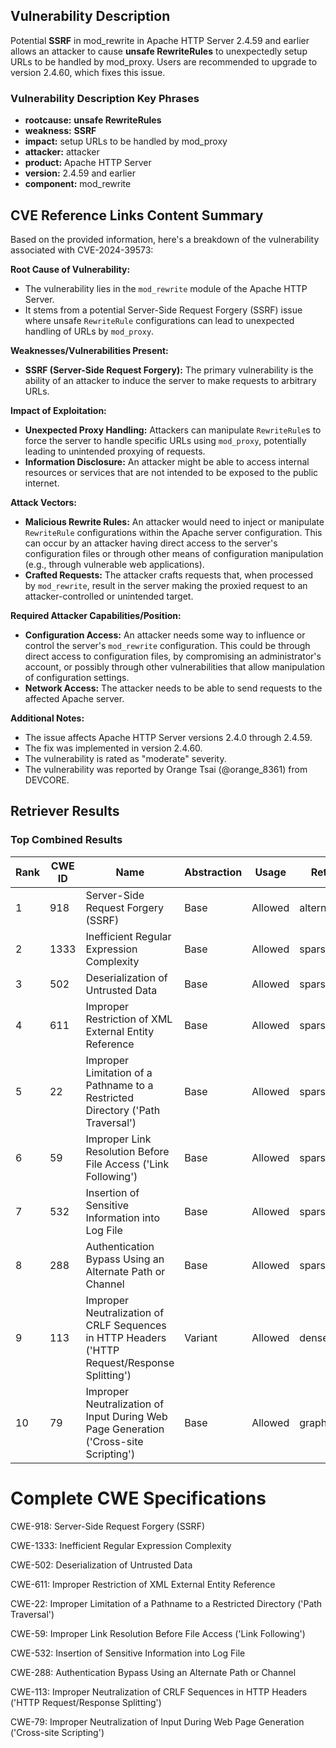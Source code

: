 ## Vulnerability Description
Potential **SSRF** in mod_rewrite in Apache HTTP Server 2.4.59 and earlier allows an attacker to cause **unsafe RewriteRules** to unexpectedly setup URLs to be handled by mod_proxy. Users are recommended to upgrade to version 2.4.60, which fixes this issue.

### Vulnerability Description Key Phrases
- **rootcause:** **unsafe RewriteRules**
- **weakness:** **SSRF**
- **impact:** setup URLs to be handled by mod_proxy
- **attacker:** attacker
- **product:** Apache HTTP Server
- **version:** 2.4.59 and earlier
- **component:** mod_rewrite

## CVE Reference Links Content Summary
Based on the provided information, here's a breakdown of the vulnerability associated with CVE-2024-39573:

**Root Cause of Vulnerability:**

- The vulnerability lies in the `mod_rewrite` module of the Apache HTTP Server.
- It stems from a potential Server-Side Request Forgery (SSRF) issue where unsafe `RewriteRule` configurations can lead to unexpected handling of URLs by `mod_proxy`.

**Weaknesses/Vulnerabilities Present:**

-   **SSRF (Server-Side Request Forgery):** The primary vulnerability is the ability of an attacker to induce the server to make requests to arbitrary URLs.

**Impact of Exploitation:**

-   **Unexpected Proxy Handling:** Attackers can manipulate `RewriteRule`s to force the server to handle specific URLs using `mod_proxy`, potentially leading to unintended proxying of requests.
-   **Information Disclosure:** An attacker might be able to access internal resources or services that are not intended to be exposed to the public internet.

**Attack Vectors:**

-   **Malicious Rewrite Rules:** An attacker would need to inject or manipulate `RewriteRule` configurations within the Apache server configuration. This can occur by an attacker having direct access to the server's configuration files or through other means of configuration manipulation (e.g., through vulnerable web applications).
-   **Crafted Requests:** The attacker crafts requests that, when processed by `mod_rewrite`, result in the server making the proxied request to an attacker-controlled or unintended target.

**Required Attacker Capabilities/Position:**

-   **Configuration Access:** An attacker needs some way to influence or control the server's `mod_rewrite` configuration. This could be through direct access to configuration files, by compromising an administrator's account, or possibly through other vulnerabilities that allow manipulation of configuration settings.
-   **Network Access:** The attacker needs to be able to send requests to the affected Apache server.

**Additional Notes:**

-   The issue affects Apache HTTP Server versions 2.4.0 through 2.4.59.
-   The fix was implemented in version 2.4.60.
-   The vulnerability is rated as "moderate" severity.
-   The vulnerability was reported by Orange Tsai (@orange_8361) from DEVCORE.

## Retriever Results

### Top Combined Results

| Rank | CWE ID | Name | Abstraction | Usage  | Retrievers | Individual Scores |
|------|--------|------|-------------|-------|------------|-------------------|
| 1 | 918 | Server-Side Request Forgery (SSRF) | Base | Allowed | alternate_terms | 1.000 |
| 2 | 1333 | Inefficient Regular Expression Complexity | Base | Allowed | sparse | 0.239 |
| 3 | 502 | Deserialization of Untrusted Data | Base | Allowed | sparse | 0.239 |
| 4 | 611 | Improper Restriction of XML External Entity Reference | Base | Allowed | sparse | 0.232 |
| 5 | 22 | Improper Limitation of a Pathname to a Restricted Directory ('Path Traversal') | Base | Allowed | sparse | 0.231 |
| 6 | 59 | Improper Link Resolution Before File Access ('Link Following') | Base | Allowed | sparse | 0.231 |
| 7 | 532 | Insertion of Sensitive Information into Log File | Base | Allowed | sparse | 0.229 |
| 8 | 288 | Authentication Bypass Using an Alternate Path or Channel | Base | Allowed | sparse | 0.227 |
| 9 | 113 | Improper Neutralization of CRLF Sequences in HTTP Headers ('HTTP Request/Response Splitting') | Variant | Allowed | dense | 0.502 |
| 10 | 79 | Improper Neutralization of Input During Web Page Generation ('Cross-site Scripting') | Base | Allowed | graph | 0.003 |



# Complete CWE Specifications

CWE-918: Server-Side Request Forgery (SSRF)

CWE-1333: Inefficient Regular Expression Complexity

CWE-502: Deserialization of Untrusted Data

CWE-611: Improper Restriction of XML External Entity Reference

CWE-22: Improper Limitation of a Pathname to a Restricted Directory ('Path Traversal')

CWE-59: Improper Link Resolution Before File Access ('Link Following')

CWE-532: Insertion of Sensitive Information into Log File

CWE-288: Authentication Bypass Using an Alternate Path or Channel

CWE-113: Improper Neutralization of CRLF Sequences in HTTP Headers ('HTTP Request/Response Splitting')

CWE-79: Improper Neutralization of Input During Web Page Generation ('Cross-site Scripting')